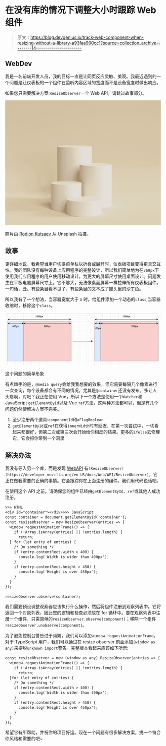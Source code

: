 # 在没有库的情况下调整大小时跟踪 Web 组件

> 原文：<https://blog.devgenius.io/track-web-component-when-resizing-without-a-library-a93faa900cc1?source=collection_archive---------14----------------------->

## WebDev

我是一名前端开发人员，我的目标一直是让网页反应灵敏、美观。我最近遇到的一个问题是让仪表板的一个组件在监听内容区域的宽度而不是设备宽度时做出响应。

如果您只需要解决方案:`ResizeObserver`一个 Web API，请跳过故事部分。

![](img/3354e2397c62fdc639e014b6024842be.png)

照片由 [Rodion Kutsaev](https://unsplash.com/@frostroomhead) 从 Unsplash 拍摄。

## 故事

更详细地说，我希望当用户切换菜单栏以折叠或展开时，仪表板项目变得更具交互性。我的团队没有每种设备上应用程序的完整设计，所以我们简单地为在`769px`下使用我们应用程序的用户使用移动设计，为更大的屏幕尺寸使用桌面设计。问题发生在平板电脑屏幕尺寸上，它不够大，无法像桌面屏幕一样拉伸所有仪表板组件。一句话，丑。有些条目看不见了，有些条目的文本成了罐头里的沙丁鱼。

所以我有了一个想法，当容器宽度大于 x 时，给组件添加一个动态的`class`,当容器收缩时，移除这个`class`。

![](img/3e8f40c93d81c5d92190773b4a75d2e1.png)

这个问题的简单形象

有点棘手的是，`@media query`会给我我想要的效果，但它需要每隔几个像素进行一次查询，每个设备都会有不同的情况，尤其是`@container`还没有发布。多让人头疼啊，对吧？我正在使用 Vue，所以下一个方法是使用一个`Watcher`和 JavaScript `getElementById`以及 Vue `ref`方法，这两种方法都可以，但是有几个问题仍然使解决方案不完美。

1.  至少注册两个道具:`componentId`和`aFlagBoolean`
2.  `getElementById`或`ref`在获得`innerWidth`时有延迟，在第一次尝试中，一切看起来都很好，但第二次或第三次会开始给你相反的结果。更多的`ifelse`去修理它，它会把你带到一个洞里

## 解决办法

我没有导入另一个库，而是发现 [WebAPI](https://developer.mozilla.org/en-US/docs/Web/API) 有`[ResizeObserver](https://developer.mozilla.org/en-US/docs/Web/API/ResizeObserver)`，它正在做我需要的正确的事情。它会跟踪你在上面注册的组件。我们用代码说话吧。

在使用这个 API 之前，请确保您的组件已经由`getElementById`、`ref`或其他人成功注册。

```
>>> HTML
<div id="container"></div>>>> JavaScript
const container = document.getElementById('container');
const resizeObserver = new ResizeObserver(entries => {
  window.requestAnimationFrame(() => {
    if (!Array.isArray(entries) || !entries.length) {
      return;
  } for (let entry of entries) {
    /* Do something */
    if (entry.contentRect.width > 400) {
      console.log('Width is wider than 400px');
    } 
    if (entry.contentRect.height > 450) {
      console.log('Height is over 450px');
    }
  }
});

resizeObserver.observe(container);
```

我们需要预设调整观察器应该执行什么操作，然后将组件注册到观察列表中。它将返回一个对象列表，因此您的逻辑和检查必须放在 for 循环中。要在观察列表中注册一个组件，只需简单的`resizeObserver.observe(component)`；移除一个组件`resizeObserver.unobserve(component)`。

为了避免控制台警告过于频繁，我们可以添加`window.requestAnimationFrame`。对于 TypeScript 用户，我们可以通过在 resize observer 前面添加`(window as any)`来摆脱`unknown import`警告。完整版本看起来应该如下所示:

```
const resizeObserver = new (window as any).ResizeObserver(entries => {
  window.requestAnimationFrame(() => {
    if (!Array.isArray(entries) || !entries.length) {
      return;
  }for (let entry of entries) {
    /* Do something */
    if (entry.contentRect.width > 400) {
      console.log('Width is wider than 400px');
    } 
    if (entry.contentRect.height > 450) {
      console.log('Height is over 450px');
    }
  }
});
```

希望它有所帮助，并祝你的项目好运。现在一个问题有很多解决方案，挑一个符合你风格和需要的吧~